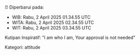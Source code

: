 ⏰ Diperbarui pada:
- WIB: Rabu, 2 April 2025 01.34.55 UTC
- WITA: Rabu, 2 April 2025 02.34.55 UTC
- WIT: Rabu, 2 April 2025 03.34.55 UTC

Kutipan Inspiratif:
"I am who I am, Your approval is not needed"


Kategori: attitude

